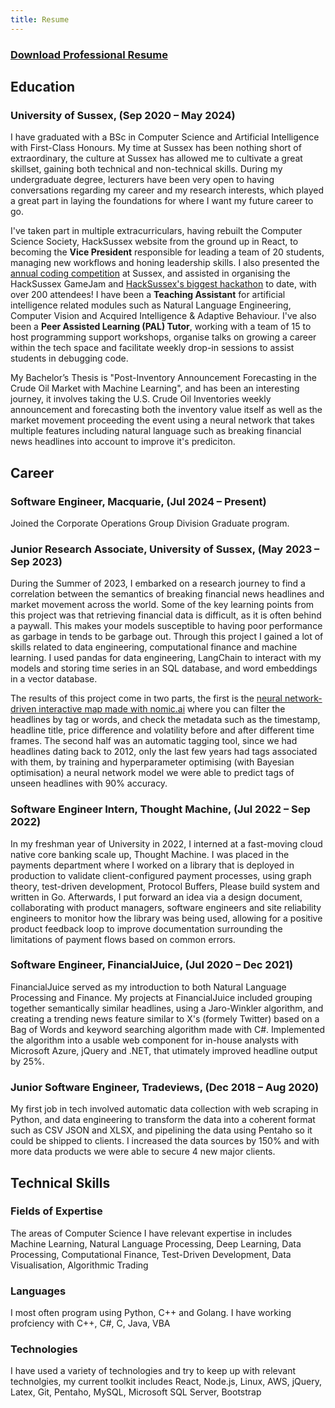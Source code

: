 ```yaml
---
title: Resume
---
```

### [Download Professional Resume](files/Adnan_Quisar_Resume.pdf)
## Education

### University of Sussex, (Sep 2020 – May 2024)
I have graduated with a BSc in Computer Science and Artificial Intelligence with First-Class Honours. My time at Sussex has been nothing short of extraordinary, the culture at Sussex has allowed me to cultivate a great skillset, gaining both technical and non-technical skills. During my undergraduate degree, lecturers have been very open to having conversations regarding my career and my research interests, which played a great part in laying the foundations for where I want my future career to go.

I've taken part in multiple extracurriculars, having rebuilt the Computer Science Society, HackSussex website from the ground up in React, to becoming the **Vice President** responsible for leading a team of 20 students, managing new workflows and honing leadership skills. I also presented the [annual coding competition](https://www.youtube.com/watch?v=yPifHEfu4Qs) at Sussex, and assisted in organising the HackSussex GameJam and [HackSussex's biggest hackathon](https://www.youtube.com/watch?v=gmKBSb7kbTY) to date, with over 200 attendees! I have been a **Teaching Assistant** for artificial intelligence related modules such as Natural Language Engineering, Computer Vision and Acquired Intelligence & Adaptive Behaviour. I've also been a **Peer Assisted Learning (PAL) Tutor**, working with a team of 15 to host programming support workshops, organise talks on growing a career within the tech space and facilitate weekly drop-in sessions to assist students in debugging code.

My Bachelor’s Thesis is "Post-Inventory Announcement Forecasting in the Crude Oil Market with Machine Learning", and has been an interesting journey, it involves taking the U.S. Crude Oil Inventories weekly announcement and forecasting both the inventory value itself as well as the market movement proceeding the event using a neural network that takes multiple features including natural language such as breaking financial news headlines into account to improve it's prediciton.

## Career

### Software Engineer, Macquarie, (Jul 2024 – Present)
Joined the Corporate Operations Group Division Graduate program.

### Junior Research Associate, University of Sussex, (May 2023 – Sep 2023)
During the Summer of 2023, I embarked on a research journey to find a correlation between the semantics of breaking financial news headlines and market movement across the world. Some of the key learning points from this project was that retrieving financial data is difficult, as it is often behind a paywall. This makes your models susceptible to having poor performance as garbage in tends to be garbage out. Through this project I gained a lot of skills related to data engineering, computational finance and machine learning. I used pandas for data engineering, LangChain to interact with my models and storing time series in an SQL database, and word embeddings in a vector database.

The results of this project come in two parts, the first is the [neural network-driven interactive map made with nomic.ai](https://atlas.nomic.ai/map/9efda517-1095-44f2-8db8-9698f1fc1dc4/f5f14db9-e284-429d-9a81-5d3706ef6c03?xs=-55.17357&xf=53.19966&ys=-30.02962&yf=29.91699) where you can filter the headlines by tag or words, and check the metadata such as the timestamp, headline title, price difference and volatility before and after different time frames. The second half was an automatic tagging tool, since we had headlines dating back to 2012, only the last few years had tags associated with them, by training and hyperparameter optimising (with Bayesian optimisation) a neural network model we were able to predict tags of unseen headlines with 90% accuracy.

### Software Engineer Intern, Thought Machine, (Jul 2022 – Sep 2022)
In my freshman year of University in 2022, I interned at a fast-moving cloud native core banking scale up, Thought Machine. I was placed in the payments department where I worked on a library that is deployed in production to validate client-configured payment processes, using graph theory, test-driven development, Protocol Buffers, Please build system and written in Go. Afterwards, I put forward an idea via a design document, collaborating with product managers, software engineers and site reliability engineers to monitor how the library was being used, allowing for a positive product feedback loop to improve documentation surrounding the limitations of payment flows based on common errors.

### Software Engineer, FinancialJuice, (Jul 2020 – Dec 2021)
FinancialJuice served as my introduction to both Natural Language Processing and Finance. My projects at FinancialJuice included grouping together semantically similar headlines, using a Jaro-Winkler algorithm, and creating a trending news feature similar to X's (formely Twitter) based on a Bag of Words and keyword searching algorithm made with C\#. Implemented the algorithm into a usable web component for in-house analysts with Microsoft Azure, jQuery and .NET, that utimately improved headline output by 25%.

### Junior Software Engineer, Tradeviews, (Dec 2018 – Aug 2020) 
My first job in tech involved automatic data collection with web scraping in Python, and data engineering to transform the data into a coherent format such as CSV JSON and XLSX, and pipelining the data using Pentaho so it could be shipped to clients. I increased the data sources by 150% and with more data products we were able to secure 4 new major clients.

## Technical Skills

### Fields of Expertise
The areas of Computer Science I have relevant expertise in includes Machine Learning, Natural Language Processing, Deep Learning, Data Processing, Computational Finance, Test-Driven Development, Data Visualisation, Algorithmic Trading
### Languages
I most often program using Python, C++ and Golang. I have working profciency with C++, C\#, C, Java, VBA

### Technologies
I have used a variety of technologies and try to keep up with relevant technolgies, my current toolkit includes React, Node.js, Linux, AWS, jQuery, Latex, Git, Pentaho, MySQL, Microsoft SQL Server, Bootstrap